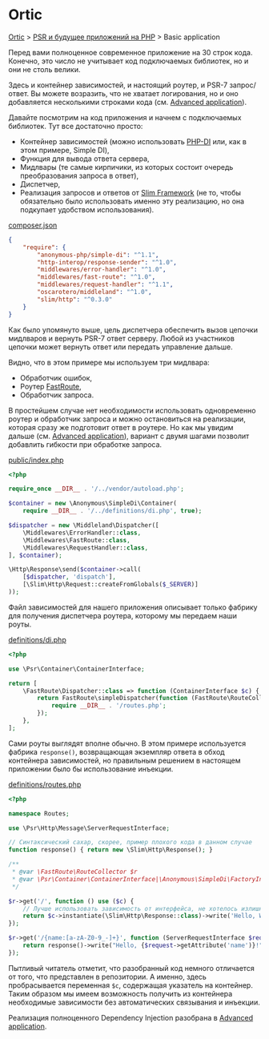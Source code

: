 # Ortic

[Ortic](../../README.md) > [PSR и будущее приложений на PHP](../README.md) > Basic application

Перед вами полноценное современное приложение на 30 строк кода. Конечно, это число не учитывает код подключаемых 
библиотек, но и они не столь велики.

Здесь и контейнер зависимостей, и настоящий роутер, и PSR-7 запрос/ответ. Вы можете возразить, что не хватает 
логирования, но и оно добавляется несколькими строками кода (см. [Advanced application](../advanced/README.md)). 

Давайте посмотрим на код приложения и начнем с подключаемых библиотек. Тут все достаточно просто: 

* Контейнер зависимостей (можно использовать [PHP-DI](http://php-di.org) или, как в этом примере, Simple DI),
* Функция для вывода ответа сервера,
* Мидлвары (те самые кирпичики, из которых состоит очередь преобразования запроса в ответ), 
* Диспетчер,
* Реализация запросов и ответов от [Slim Framework](https://www.slimframework.com) (не то, чтобы обязательно было 
использовать именно эту реализацию, но она подкупает удобством использования). 

[composer.json](composer.json)

```json
{
    "require": {
        "anonymous-php/simple-di": "^1.1",
        "http-interop/response-sender": "^1.0",
        "middlewares/error-handler": "^1.0",
        "middlewares/fast-route": "^1.0",
        "middlewares/request-handler": "^1.1",
        "oscarotero/middleland": "^1.0",
        "slim/http": "^0.3.0"
    }
}
```

Как было упомянуто выше, цель диспетчера обеспечить вызов цепочки мидлваров и вернуть PSR-7 ответ серверу. Любой из 
участников цепочки может вернуть ответ или передать управление дальше.

Видно, что в этом примере мы используем три мидлвара:

* Обработчик ошибок,
* Роутер [FastRoute](https://github.com/nikic/FastRoute),
* Обработчик запроса.

В простейшем случае нет необходимости использовать одновременно роутер и обработчик запроса и можно остановиться на 
реализации, которая сразу же подготовит ответ в роутере. Но как мы увидим дальше (см. 
[Advanced application](../advanced/README.md)), вариант с двумя шагами позволит добавлить гибкости при обработке 
запроса.

[public/index.php](public/index.php)

```php
<?php

require_once __DIR__ . '/../vendor/autoload.php';

$container = new \Anonymous\SimpleDi\Container(
    require __DIR__ . '/../definitions/di.php', true);

$dispatcher = new \Middleland\Dispatcher([
    \Middlewares\ErrorHandler::class,
    \Middlewares\FastRoute::class,
    \Middlewares\RequestHandler::class,
], $container);

\Http\Response\send($container->call(
    [$dispatcher, 'dispatch'],
    [\Slim\Http\Request::createFromGlobals($_SERVER)]
));
```

Файл зависимостей для нашего приложения описывает только фабрику для получения диспетчера роутера, которому мы передаем
наши роуты.

[definitions/di.php](definitions/di.php)

```php
<?php

use \Psr\Container\ContainerInterface;

return [
    \FastRoute\Dispatcher::class => function (ContainerInterface $c) {
        return FastRoute\simpleDispatcher(function (FastRoute\RouteCollector $r) use ($c) {
            require __DIR__ . '/routes.php';
        });
    },
];
```

Сами роуты выглядят вполне обычно. В этом примере используется фабрика `response()`, возвращающая экземпляр ответа в 
обход контейнера зависимостей, но правильным решением в настоящем приложении было бы использование инъекции.   

[definitions/routes.php](definitions/routes.php)

```php
<?php

namespace Routes;

use \Psr\Http\Message\ServerRequestInterface;

// Синтаксический сахар, скорее, пример плохого кода в данном случае
function response() { return new \Slim\Http\Response(); }

/**
 * @var \FastRoute\RouteCollector $r
 * @var \Psr\Container\ContainerInterface|\Anonymous\SimpleDi\FactoryInterface $c
 */

$r->get('/', function () use ($c) {
    // Лучше использовать зависимость от интерфейса, не хотелось излишне усложнять текущий пример
    return $c->instantiate(\Slim\Http\Response::class)->write('Hello, World!');
});

$r->get('/{name:[a-zA-Z0-9_-]+}', function (ServerRequestInterface $request) {
    return response()->write("Hello, {$request->getAttribute('name')}!");
});
```

Пытливый читатель отметит, что разобранный код немного отличается от того, что представлен в репозитории. А именно, 
здесь пробрасывается переменная `$c`, содержащая указатель на контейнер. Таким образом мы имеем возможность получить из 
контейнера необходимые зависимости без автоматических связывания и инъекции.

Реализация полноценного Dependency Injection разобрана в [Advanced application](../advanced/README.md).